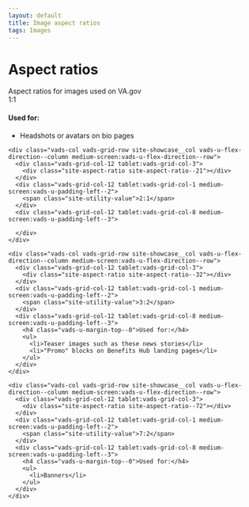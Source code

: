 ```yaml
---
layout: default
title: Image aspect ratios
tags: Images
---
```


# Aspect ratios


<div class="va-introtext">
Aspect ratios for images used on VA.gov
</div>

<div class="site-showcase">
  <div class="vads-grid-row vads-u-flex-direction--column">
    <div class="vads-col vads-grid-row site-showcase__col vads-u-flex-direction--column medium-screen:vads-u-flex-direction--row vads-u-border-top--0">
      <div class="vads-grid-col-12 tablet:vads-grid-col-3">
        <div class="site-aspect-ratio site-aspect-ratio--11"></div>
      </div>
      <div class="vads-grid-col-12 tablet:vads-grid-col-1 medium-screen:vads-u-padding-left--2">
        <span class="site-utility-value">1:1</span>
      </div>
      <div class="vads-grid-col-12 tablet:vads-grid-col-8 medium-screen:vads-u-padding-left--3">
        <h4 class="vads-u-margin-top--0">Used for:</h4>
        <ul>
          <li>Headshots or avatars on bio pages</li>
        </ul>
      </div>
    </div>

    <div class="vads-col vads-grid-row site-showcase__col vads-u-flex-direction--column medium-screen:vads-u-flex-direction--row">
      <div class="vads-grid-col-12 tablet:vads-grid-col-3">
        <div class="site-aspect-ratio site-aspect-ratio--21"></div>
      </div>
      <div class="vads-grid-col-12 tablet:vads-grid-col-1 medium-screen:vads-u-padding-left--2">
        <span class="site-utility-value">2:1</span>
      </div>
      <div class="vads-grid-col-12 tablet:vads-grid-col-8 medium-screen:vads-u-padding-left--3">

      </div>
    </div>

    <div class="vads-col vads-grid-row site-showcase__col vads-u-flex-direction--column medium-screen:vads-u-flex-direction--row">
      <div class="vads-grid-col-12 tablet:vads-grid-col-3">
        <div class="site-aspect-ratio site-aspect-ratio--32"></div>
      </div>
      <div class="vads-grid-col-12 tablet:vads-grid-col-1 medium-screen:vads-u-padding-left--2">
        <span class="site-utility-value">3:2</span>
      </div>
      <div class="vads-grid-col-12 tablet:vads-grid-col-8 medium-screen:vads-u-padding-left--3">
        <h4 class="vads-u-margin-top--0">Used for:</h4>
        <ul>
          <li>Teaser images such as these news stories</li>
          <li>"Promo" blocks on Benefits Hub landing pages</li>
        </ul>
      </div>
    </div>

    <div class="vads-col vads-grid-row site-showcase__col vads-u-flex-direction--column medium-screen:vads-u-flex-direction--row">
      <div class="vads-grid-col-12 tablet:vads-grid-col-3">
        <div class="site-aspect-ratio site-aspect-ratio--72"></div>
      </div>
      <div class="vads-grid-col-12 tablet:vads-grid-col-1 medium-screen:vads-u-padding-left--2">
        <span class="site-utility-value">7:2</span>
      </div>
      <div class="vads-grid-col-12 tablet:vads-grid-col-8 medium-screen:vads-u-padding-left--3">
        <h4 class="vads-u-margin-top--0">Used for:</h4>
        <ul>
          <li>Banners</li>
        </ul>
      </div>
    </div>
  </div>
</div>
